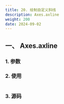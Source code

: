 ```yaml
---
title: 20. 绘制自定义斜线
description: Axes.axline
weight: 200
date: 2024-09-02
---
```

<style>
th, td {
  border: 1px solid rgb(190, 190, 190);
}
</style>


## 一、 Axes.axline


### 1. 参数




### 2. 使用



```python


```


### 3. 源码
```python

```




